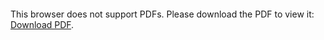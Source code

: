 <object data="https://github.com/maxim092001/Itmo-University/blob/master/linear-algebra/boat/problem.pdf" type="application/pdf" width="700px" height="700px">
    <embed src="https://github.com/maxim092001/Itmo-University/blob/master/linear-algebra/boat/problem.pdf">
        <p>This browser does not support PDFs. Please download the PDF to view it: <a href="https://github.com/maxim092001/Itmo-University/blob/master/linear-algebra/boat/problem.pdf">Download PDF</a>.</p>
    </embed>
</object>

